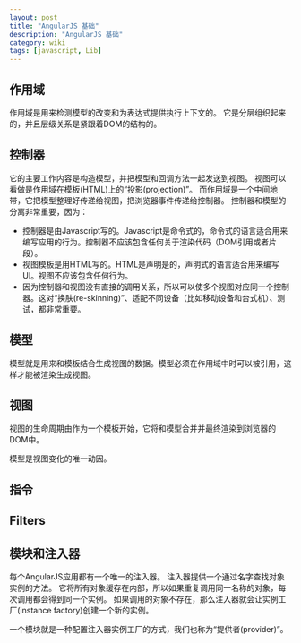 ```yaml
---
layout: post
title: "AngularJS 基础"
description: "AngularJS 基础"
category: wiki
tags: [javascript, Lib]
---
```



## 作用域

作用域是用来检测模型的改变和为表达式提供执行上下文的。
它是分层组织起来的，并且层级关系是紧跟着DOM的结构的。

## 控制器

它的主要工作内容是构造模型，并把模型和回调方法一起发送到视图。
视图可以看做是作用域在模板(HTML)上的“投影(projection)”。
而作用域是一个中间地带，它把模型整理好传递给视图，把浏览器事件传递给控制器。
控制器和模型的分离非常重要，因为：

* 控制器是由Javascript写的。Javascript是命令式的，命令式的语言适合用来编写应用的行为。控制器不应该包含任何关于渲染代码（DOM引用或者片段）。
* 视图模板是用HTML写的。HTML是声明是的，声明式的语言适合用来编写UI。视图不应该包含任何行为。
* 因为控制器和视图没有直接的调用关系，所以可以使多个视图对应同一个控制器。这对“换肤(re-skinning)”、适配不同设备（比如移动设备和台式机）、测试，都非常重要。

## 模型

模型就是用来和模板结合生成视图的数据。模型必须在作用域中时可以被引用，这样才能被渲染生成视图。

## 视图

视图的生命周期由作为一个模板开始，它将和模型合并并最终渲染到浏览器的DOM中。

模型是视图变化的唯一动因。

## 指令

## Filters

## 模块和注入器

每个AngularJS应用都有一个唯一的注入器。
注入器提供一个通过名字查找对象实例的方法。
它将所有对象缓存在内部，所以如果重复调用同一名称的对象，每次调用都会得到同一个实例。
如果调用的对象不存在，那么注入器就会让实例工厂(instance factory)创建一个新的实例。

一个模块就是一种配置注入器实例工厂的方式，我们也称为“提供者(provider)”。


